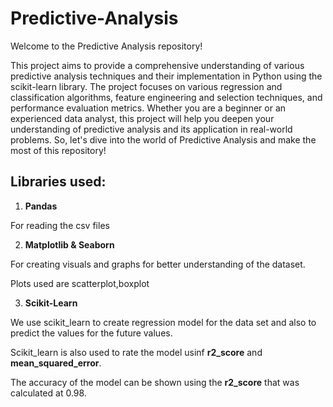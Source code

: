 # Predictive-Analysis

Welcome to the Predictive Analysis repository! 

This project aims to provide a comprehensive understanding of various predictive analysis techniques and their implementation in Python using the scikit-learn library. The project focuses on various regression and classification algorithms, feature engineering and selection techniques, and performance evaluation metrics. Whether you are a beginner or an experienced data analyst, this project will help you deepen your understanding of predictive analysis and its application in real-world problems. So, let's dive into the world of Predictive Analysis and make the most of this repository!

## Libraries used:
1. **Pandas**

For reading the csv files

2. **Matplotlib & Seaborn**

For creating visuals and graphs for better understanding of the dataset.

Plots used are scatterplot,boxplot

3. **Scikit-Learn**

We use scikit_learn to create regression model for the data set and also to predict the values for the future values.

Scikit_learn is also used to rate the model usinf **r2_score** and **mean_squared_error**.

The accuracy of the model can be shown using the **r2_score** that was calculated at 0.98.
